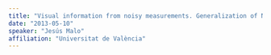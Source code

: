 ```yaml
---
title: "Visual information from noisy measurements. Generalization of Non-local Means: Bayesian inference and PDF estimation"
date: "2013-05-10"
speaker: "Jesús Malo"
affiliation: "Universitat de València"
---
```


